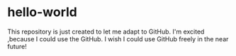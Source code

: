 # hello-world
This repository is just created to let me adapt to GitHub.
I'm excited ,because I could use the GitHub.
I wish I could use GitHub freely in the near future!
